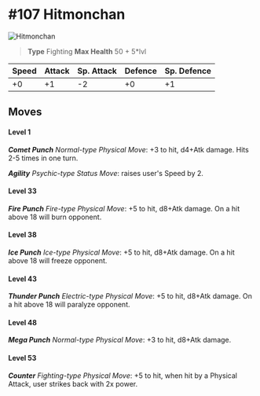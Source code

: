 # #107 Hitmonchan


![Hitmonchan](https://img.pokemondb.net/sprites/home/normal/1x/hitmonchan.png)

> **Type** Fighting
> **Max Health** 50 + 5\*lvl

| Speed | Attack | Sp. Attack | Defence | Sp. Defence |
| ----- | ------ | ---------- | ------- | ----------- |
| +0 | +1 | -2 | +0 | +1 |

## Moves
#### Level 1

***Comet Punch** Normal-type Physical Move*: +3 to hit, d4+Atk damage. Hits 2-5 times in one turn.

***Agility** Psychic-type Status Move*: raises user's Speed by 2.
#### Level 33

***Fire Punch** Fire-type Physical Move*: +5 to hit, d8+Atk damage. On a hit above 18 will burn opponent.
#### Level 38

***Ice Punch** Ice-type Physical Move*: +5 to hit, d8+Atk damage. On a hit above 18 will freeze opponent.
#### Level 43

***Thunder Punch** Electric-type Physical Move*: +5 to hit, d8+Atk damage. On a hit above 18 will paralyze opponent.
#### Level 48

***Mega Punch** Normal-type Physical Move*: +3 to hit, d8+Atk damage. 
#### Level 53

***Counter** Fighting-type Physical Move*: +5 to hit, when hit by a Physical Attack, user strikes back with 2x power.

